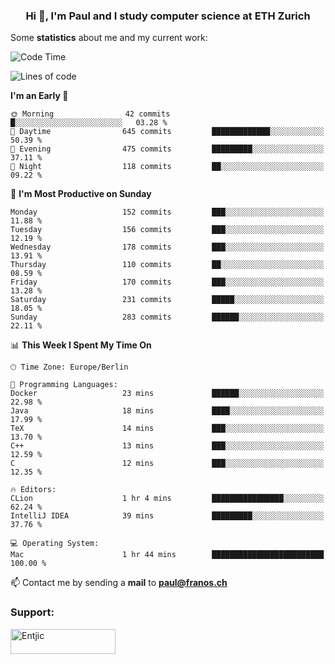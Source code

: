 <h3 align="center">Hi 👋, I'm Paul and I study computer science at ETH Zurich</h3>


Some **statistics** about me and my current work:

<!--START_SECTION:waka-->
![Code Time](http://img.shields.io/badge/Code%20Time-1%2C314%20hrs%2053%20mins-blue)

![Lines of code](https://img.shields.io/badge/From%20Hello%20World%20I%27ve%20Written-1.9%20million%20lines%20of%20code-blue)

**I'm an Early 🐤** 

```text
🌞 Morning                42 commits          █░░░░░░░░░░░░░░░░░░░░░░░░   03.28 % 
🌆 Daytime                645 commits         █████████████░░░░░░░░░░░░   50.39 % 
🌃 Evening                475 commits         █████████░░░░░░░░░░░░░░░░   37.11 % 
🌙 Night                  118 commits         ██░░░░░░░░░░░░░░░░░░░░░░░   09.22 % 
```
📅 **I'm Most Productive on Sunday** 

```text
Monday                   152 commits         ███░░░░░░░░░░░░░░░░░░░░░░   11.88 % 
Tuesday                  156 commits         ███░░░░░░░░░░░░░░░░░░░░░░   12.19 % 
Wednesday                178 commits         ███░░░░░░░░░░░░░░░░░░░░░░   13.91 % 
Thursday                 110 commits         ██░░░░░░░░░░░░░░░░░░░░░░░   08.59 % 
Friday                   170 commits         ███░░░░░░░░░░░░░░░░░░░░░░   13.28 % 
Saturday                 231 commits         █████░░░░░░░░░░░░░░░░░░░░   18.05 % 
Sunday                   283 commits         ██████░░░░░░░░░░░░░░░░░░░   22.11 % 
```


📊 **This Week I Spent My Time On** 

```text
🕑︎ Time Zone: Europe/Berlin

💬 Programming Languages: 
Docker                   23 mins             ██████░░░░░░░░░░░░░░░░░░░   22.98 % 
Java                     18 mins             ████░░░░░░░░░░░░░░░░░░░░░   17.99 % 
TeX                      14 mins             ███░░░░░░░░░░░░░░░░░░░░░░   13.70 % 
C++                      13 mins             ███░░░░░░░░░░░░░░░░░░░░░░   12.59 % 
C                        12 mins             ███░░░░░░░░░░░░░░░░░░░░░░   12.35 % 

🔥 Editors: 
CLion                    1 hr 4 mins         ████████████████░░░░░░░░░   62.24 % 
IntelliJ IDEA            39 mins             █████████░░░░░░░░░░░░░░░░   37.76 % 

💻 Operating System: 
Mac                      1 hr 44 mins        █████████████████████████   100.00 % 
```


<!--END_SECTION:waka-->

📫 Contact me by sending a **mail** to **paul@franos.ch**

<h3 align="left">Support:</h3>
<p><a href="https://ko-fi.com/Entjic"> <img align="left" src="https://cdn.ko-fi.com/cdn/kofi3.png?v=3" height="40" width="168" alt="Entjic" /></a></p>
